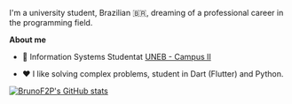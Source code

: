 I'm a university student, Brazilian 🇧🇷, dreaming of a professional career in the programming field.

**About me**

- 💼 Information Systems Studentat [UNEB - Campus II](https://portal.uneb.br/)

- ❤️ I like solving complex problems, student in Dart (Flutter) and Python.

[![BrunoF2P's GitHub stats](https://github-readme-stats.vercel.app/api?username=BrunoF2P&count_private=true&show_icons=true)](https://github.com/anuraghazra/github-readme-stats)